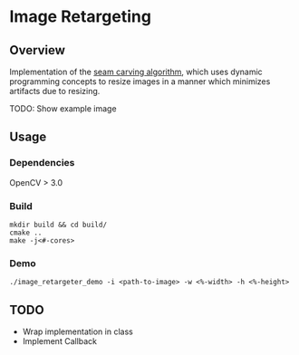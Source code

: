 # Image Retargeting

## Overview
Implementation of the [seam carving algorithm](https://en.wikipedia.org/wiki/Seam_carving), which uses dynamic programming concepts to resize images in a manner which minimizes artifacts due to resizing.

TODO: Show example image

## Usage
### Dependencies
OpenCV > 3.0

### Build
```
mkdir build && cd build/
cmake ..
make -j<#-cores>
```

### Demo
```
./image_retargeter_demo -i <path-to-image> -w <%-width> -h <%-height>
```

## TODO
- Wrap implementation in class
- Implement Callback